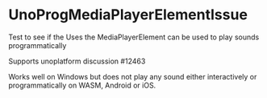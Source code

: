 # UnoProgMediaPlayerElementIssue
Test to see if the Uses the MediaPlayerElement can be used to play sounds programmatically

Supports unoplatform discussion #12463

Works well on Windows but does not play any sound either interactively or programmatically on WASM, Android or iOS.
